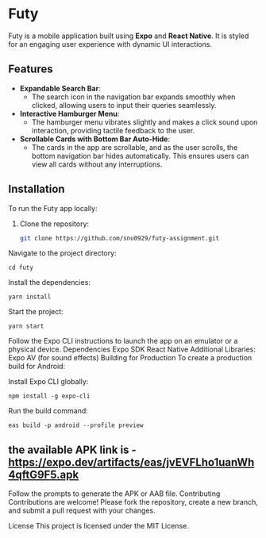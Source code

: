 # Futy

Futy is a mobile application built using **Expo** and **React Native**. It is styled for an engaging user experience with dynamic UI interactions.

## Features

- **Expandable Search Bar**: 
  - The search icon in the navigation bar expands smoothly when clicked, allowing users to input their queries seamlessly.
- **Interactive Hamburger Menu**: 
  - The hamburger menu vibrates slightly and makes a click sound upon interaction, providing tactile feedback to the user.
- **Scrollable Cards with Bottom Bar Auto-Hide**:
  - The cards in the app are scrollable, and as the user scrolls, the bottom navigation bar hides automatically. This ensures users can view all cards without any interruptions.

## Installation

To run the Futy app locally:

1. Clone the repository:
   ```bash
   git clone https://github.com/snu0929/futy-assignment.git
Navigate to the project directory:
```
cd futy
```
Install the dependencies:
```
yarn install
```
Start the project:
```
yarn start
```
Follow the Expo CLI instructions to launch the app on an emulator or a physical device.
Dependencies
Expo SDK
React Native
Additional Libraries:
Expo AV (for sound effects)
Building for Production
To create a production build for Android:

Install Expo CLI globally:
```
npm install -g expo-cli
```
Run the build command:
```
eas build -p android --profile preview
```
## the available APK link is  - https://expo.dev/artifacts/eas/jvEVFLho1uanWh4qftG9F5.apk
Follow the prompts to generate the APK or AAB file.
Contributing
Contributions are welcome! Please fork the repository, create a new branch, and submit a pull request with your changes.

License
This project is licensed under the MIT License.
